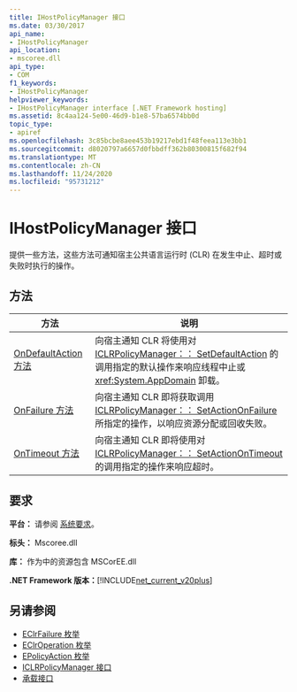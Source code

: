 ```yaml
---
title: IHostPolicyManager 接口
ms.date: 03/30/2017
api_name:
- IHostPolicyManager
api_location:
- mscoree.dll
api_type:
- COM
f1_keywords:
- IHostPolicyManager
helpviewer_keywords:
- IHostPolicyManager interface [.NET Framework hosting]
ms.assetid: 8c4aa124-5e00-46d9-b1e8-57ba6574bb0d
topic_type:
- apiref
ms.openlocfilehash: 3c85bcbe8aee453b19217ebd1f48feea113e3bb1
ms.sourcegitcommit: d8020797a6657d0fbbdff362b80300815f682f94
ms.translationtype: MT
ms.contentlocale: zh-CN
ms.lasthandoff: 11/24/2020
ms.locfileid: "95731212"
---
```

# <a name="ihostpolicymanager-interface"></a>IHostPolicyManager 接口

提供一些方法，这些方法可通知宿主公共语言运行时 (CLR) 在发生中止、超时或失败时执行的操作。  
  
## <a name="methods"></a>方法  
  
|方法|说明|  
|------------|-----------------|  
|[OnDefaultAction 方法](ihostpolicymanager-ondefaultaction-method.md)|向宿主通知 CLR 将使用对 [ICLRPolicyManager：： SetDefaultAction](iclrpolicymanager-setdefaultaction-method.md) 的调用指定的默认操作来响应线程中止或 <xref:System.AppDomain> 卸载。|  
|[OnFailure 方法](ihostpolicymanager-onfailure-method.md)|向宿主通知 CLR 即将获取调用 [ICLRPolicyManager：： SetActionOnFailure](iclrpolicymanager-setactiononfailure-method.md) 所指定的操作，以响应资源分配或回收失败。|  
|[OnTimeout 方法](ihostpolicymanager-ontimeout-method.md)|向宿主通知 CLR 即将使用对 [ICLRPolicyManager：： SetActionOnTimeout](iclrpolicymanager-setactionontimeout-method.md) 的调用指定的操作来响应超时。|  
  
## <a name="requirements"></a>要求  

 **平台：** 请参阅 [系统要求](../../get-started/system-requirements.md)。  
  
 **标头：** Mscoree.dll  
  
 **库：** 作为中的资源包含 MSCorEE.dll  
  
 **.NET Framework 版本：**[!INCLUDE[net_current_v20plus](../../../../includes/net-current-v20plus-md.md)]  
  
## <a name="see-also"></a>另请参阅

- [EClrFailure 枚举](eclrfailure-enumeration.md)
- [EClrOperation 枚举](eclroperation-enumeration.md)
- [EPolicyAction 枚举](epolicyaction-enumeration.md)
- [ICLRPolicyManager 接口](iclrpolicymanager-interface.md)
- [承载接口](hosting-interfaces.md)
